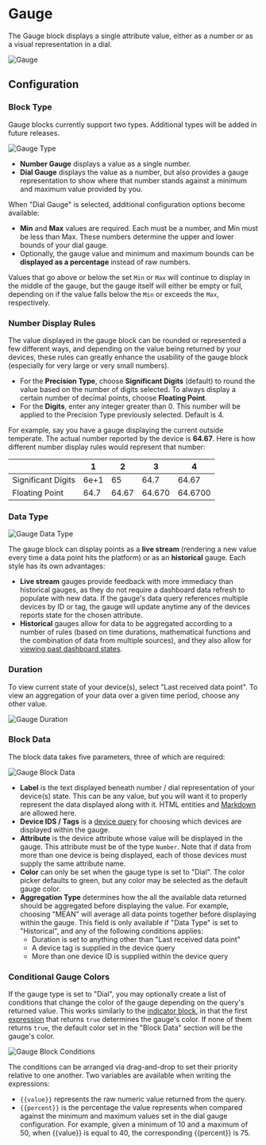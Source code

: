 # Gauge

The Gauge block displays a single attribute value, either as a number or as a visual representation in a dial.

![Gauge](/images/dashboards/gauge-example.png "Gauge")

## Configuration

### Block Type

Gauge blocks currently support two types. Additional types will be added in future releases.

![Gauge Type](/images/dashboards/gauge-block-type.png "Gauge Type")

* **Number Gauge** displays a value as a single number.
* **Dial Gauge** displays the value as a number, but also provides a gauge representation to show where that number stands against a minimum and maximum value provided by you.

When "Dial Gauge" is selected, additional configuration options become available:

* **Min** and **Max** values are required. Each must be a number, and Min must be less than Max. These numbers determine the upper and lower bounds of your dial gauge.
* Optionally, the gauge value and minimum and maximum bounds can be **displayed as a percentage** instead of raw numbers.

Values that go above or below the set `Min` or `Max` will continue to display in the middle of the gauge, but the gauge itself will either be empty or full, depending on if the value falls below the `Min` or exceeds the `Max`, respectively.

### Number Display Rules

The value displayed in the gauge block can be rounded or represented a few different ways, and depending on the value being returned by your devices, these rules can greatly enhance the usability of the gauge block (especially for very large or very small numbers).

* For the **Precision Type**, choose **Significant Digits** (default) to round the value based on the number of digits selected. To always display a certain number of decimal points, choose **Floating Point**.
* For the **Digits**, enter any integer greater than 0. This number will be applied to the Precision Type previously selected. Default is 4.

For example, say you have a gauge displaying the current outside temperate. The actual number reported by the device is **64.67**. Here is how different number display rules would represent that number:

|                    | 1    | 2     | 3      | 4       |
|--------------------|------|-------|--------|---------|
| Significant Digits | 6e+1 | 65    | 64.7   | 64.67   |
| Floating Point     | 64.7 | 64.67 | 64.670 | 64.6700 |

### Data Type


![Gauge Data Type](/images/dashboards/gauge-data-type.png "Gauge Data Type")

The gauge block can display points as a **live stream** (rendering a new value every time a data point hits the platform) or as an **historical** gauge. Each style has its own advantages:

*   **Live stream** gauges provide feedback with more immediacy than historical gauges, as they do not require a dashboard data refresh to populate with new data. If the gauge's data query references multiple devices by ID or tag, the gauge will update anytime any of the devices reports state for the chosen attribute.
*   **Historical** gauges allow for data to be aggregated according to a number of rules (based on time durations, mathematical functions and the combination of data from multiple sources), and they also allow for [viewing past dashboard states](/dashboards/overview/#viewing-past-dashboard-states).

### Duration

To view current state of your device(s), select "Last received data point". To view an aggregation of your data over a given time period, choose any other value.

![Gauge Duration](/images/dashboards/gauge-duration.png "Gauge Duration")

### Block Data

The block data takes five parameters, three of which are required:

![Gauge Block Data](/images/dashboards/gauge-block-data.png "Gauge Block Data")

* **Label** is the text displayed beneath number / dial representation of your device(s) state. This can be any value, but you will want it to properly represent the data displayed along with it. HTML entities and <a href="https://daringfireball.net/projects/markdown/syntax" target="\_blank">Markdown</a> are allowed here.
* **Device IDS / Tags** is a [device query](/devices/device-queries/) for choosing which devices are displayed within the gauge.
* **Attribute** is the device attribute whose value will be displayed in the gauge. This attribute must be of the type `Number`. Note that if data from more than one device is being displayed, each of those devices must supply the same attribute name.
* **Color** can only be set when the gauge type is set to "Dial". The color picker defaults to green, but any color may be selected as the default gauge color.
* **Aggregation Type** determines how the all the available data returned should be aggregated before displaying the value. For example, choosing "MEAN" will average all data points together before displaying within the gauge. This field is only available if "Data Type" is set to "Historical", and any of the following conditions applies:
    * Duration is set to anything other than "Last received data point"
    * A device tag is supplied in the device query
    * More than one device ID is supplied within the device query

### Conditional Gauge Colors

If the gauge type is set to "Dial", you may optionally create a list of conditions that change the color of the gauge depending on the query's returned value. This works similarly to the [indicator block](/dashboards/indicator/), in that the first [expression](/workflows/accessing-payload-data/#expressions) that returns `true` determines the gauge's color. If none of them returns `true`, the default color set in the "Block Data" section will be the gauge's color.

![Gauge Block Conditions](/images/dashboards/gauge-block-conditions.png "Gauge Block Conditions")

The conditions can be arranged via drag-and-drop to set their priority relative to one another. Two variables are available when writing the expressions:

* `{{value}}` represents the raw numeric value returned from the query.
* `{{percent}}` is the percentage the value represents when compared against the minimum and maximum values set in the dial gauge configuration. For example, given a minimum of 10 and a maximum of 50, when {{value}} is equal to 40, the corresponding {{percent}} is 75.
